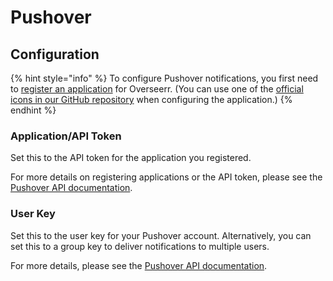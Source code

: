# Pushover

## Configuration

{% hint style="info" %}
To configure Pushover notifications, you first need to [register an application](https://pushover.net/apps/build) for Overseerr. (You can use one of the [official icons in our GitHub repository](https://github.com/sct/overseerr/tree/develop/public) when configuring the application.)
{% endhint %}

### Application/API Token

Set this to the API token for the application you registered.

For more details on registering applications or the API token, please see the [Pushover API documentation](https://pushover.net/api#registration).

### User Key

Set this to the user key for your Pushover account. Alternatively, you can set this to a group key to deliver notifications to multiple users.

For more details, please see the [Pushover API documentation](https://pushover.net/api#identifiers).
